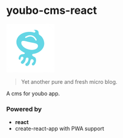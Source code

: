 # youbo-cms-react

<img src="./kiri/src/common/image/logo.png" width="128" style="max-width:100%;" alt="Youbo">

> Yet another pure and fresh micro blog.

A cms for youbo app.

### Powered by

- **react**
- create-react-app with PWA support
